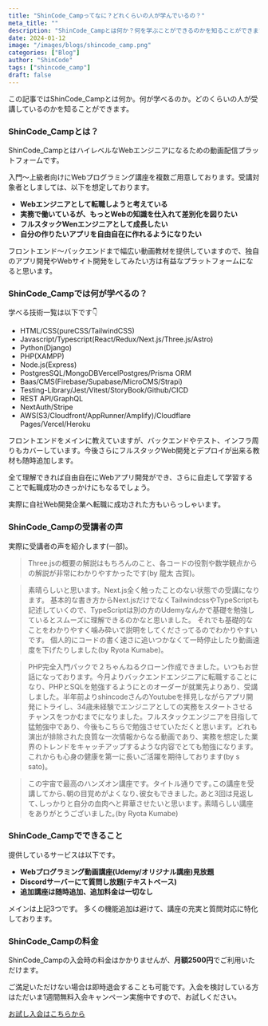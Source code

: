 ```yaml
---
title: "ShinCode_Campってなに？どれくらいの人が学んでいるの？"
meta_title: ""
description: "ShinCode_Campとは何か？何を学ぶことができるのかを知ることができます。"
date: 2024-01-12
image: "/images/blogs/shincode_camp.png"
categories: ["Blog"]
author: "ShinCode"
tags: ["shincode_camp"]
draft: false
---
```


この記事ではShinCode_Campとは何か。何が学べるのか。どのくらいの人が受講しているのかを知ることができます。

### ShinCode_Campとは？

ShinCode_CampとはハイレベルなWebエンジニアになるための動画配信プラットフォームです。

入門～上級者向けにWebプログラミング講座を複数ご用意しております。受講対象者としましては、以下を想定しております。

- **Webエンジニアとして転職しようと考えている**
- **実務で働いているが、もっとWebの知識を仕入れて差別化を図りたい**
- **フルスタックWenエンジニアとして成長したい**
- **自分の作りたいアプリを自由自在に作れるようになりたい**

フロントエンド～バックエンドまで幅広い動画教材を提供していますので、独自のアプリ開発やWebサイト開発をしてみたい方は有益なプラットフォームになると思います。

### ShinCode_Campでは何が学べるの？

学べる技術一覧は以下です👇

- HTML/CSS(pureCSS/TailwindCSS)
- Javascript/Typescript(React/Redux/Next.js/Three.js/Astro)
- Python(Django)
- PHP(XAMPP)
- Node.js(Express)
- PostgresSQL/MongoDBVercelPostgres/Prisma ORM
- Baas/CMS(Firebase/Supabase/MicroCMS/Strapi)
- Testing-Library/Jest/Vitest/StoryBook/Github/CICD
- REST API/GraphQL
- NextAuth/Stripe
- AWS(S3/Cloudfront/AppRunner/Amplify)/Cloudflare Pages/Vercel/Heroku

フロントエンドをメインに教えていますが、バックエンドやテスト、インフラ周りもカバーしています。今後さらにフルスタックWeb開発とデプロイが出来る教材も随時追加します。

全て理解できれば自由自在にWebアプリ開発ができ、さらに自走して学習することで転職成功のきっかけにもなるでしょう。

実際に自社Web開発企業へ転職に成功された方もいらっしゃいます。

### ShinCode_Campの受講者の声

実際に受講者の声を紹介します(一部)。

> Three.jsの概要の解説はもちろんのこと、各コードの役割や数学観点からの解説が非常にわかりやすかったです(by 龍太 古賀)。

> 素晴らしいと思います。Next.js全く触ったことのない状態での受講になります。
> 基本的な書き方からNext.jsだけでなくTailwindcssやTypeScriptも記述していくので、TypeScriptは別の方のUdemyなんかで基礎を勉強しているとスムーズに理解できるのかなと思いました。
> それでも基礎的なことをわかりやすく噛み砕いで説明をしてくださってるのでわかりやすいです。
> 個人的にコードの書く速さに追いつかなくて一時停止したり動画速度を下げたりしました(by Ryota Kumabe)。

> PHP完全入門パックで２ちゃんねるクローン作成できました。いつもお世話になっております。今月よりバックエンドエンジニアに転職することになり、PHPとSQLを勉強するようにとのオーダーが就業先よりあり、受講しました。半年前よりshincodeさんのYoutubeを拝見しながらアプリ開発にトライし、34歳未経験でエンジニアとしての実務をスタートさせるチャンスをつかむまでになりました。フルスタックエンジニアを目指して猛勉強中であり、今後もこちらで勉強させていただくと思います。どれも演出が排除された良質な一次情報からなる動画であり、実務を想定した業界のトレンドをキャッチアップするような内容でとても勉強になります。これからも心身の健康を第一に長いご活躍を期待しております(by s sato)。

> この宇宙で最高のハンズオン講座です。タイトル通りです｡この講座を受講してから､朝の目覚めがよくなり､彼女もできました｡
> あと3回は見返して､しっかりと自分の血肉へと昇華させたいと思います｡
> 素晴らしい講座をありがとうございました｡(by Ryota Kumabe)

### ShinCode_Campでできること

提供しているサービスは以下です。

- **Webプログラミング動画講座(Udemy/オリジナル講座)見放題**
- **Discordサーバーにて質問し放題(テキストベース)**
- **追加講座は随時追加、追加料金は一切なし**

メインは上記3つです。
多くの機能追加は避けて、講座の充実と質問対応に特化しております。

### ShinCode_Campの料金

ShinCode_Campの入会時の料金はかかりませんが、**月額2500円**でご利用いただけます。

ご満足いただけない場合は即時退会することも可能です。入会を検討している方はただいま1週間無料入会キャンペーン実施中ですので、お試しください。

[お試し入会はこちらから](https://code-s-school-5bc2.thinkific.com/bundles/shincode-camp)
